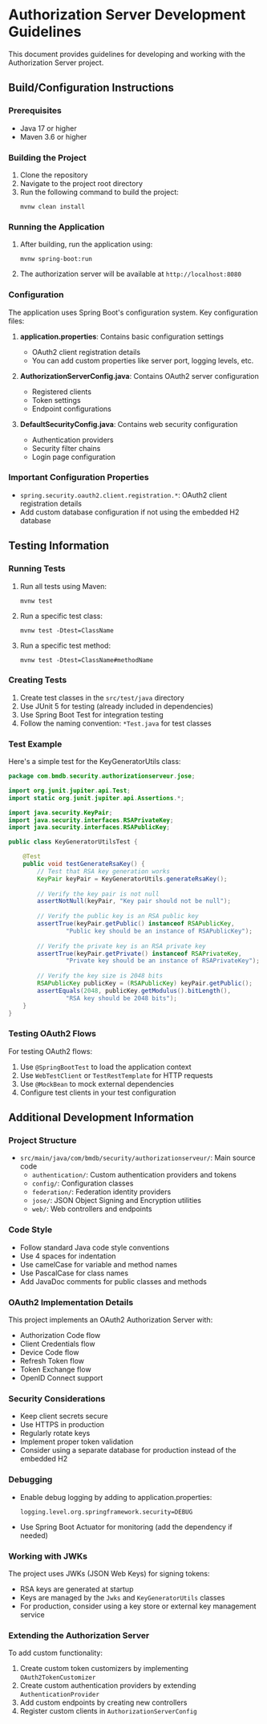 # Authorization Server Development Guidelines

This document provides guidelines for developing and working with the Authorization Server project.

## Build/Configuration Instructions

### Prerequisites
- Java 17 or higher
- Maven 3.6 or higher

### Building the Project
1. Clone the repository
2. Navigate to the project root directory
3. Run the following command to build the project:
   ```
   mvnw clean install
   ```

### Running the Application
1. After building, run the application using:
   ```
   mvnw spring-boot:run
   ```
2. The authorization server will be available at `http://localhost:8080`

### Configuration
The application uses Spring Boot's configuration system. Key configuration files:

1. **application.properties**: Contains basic configuration settings
   - OAuth2 client registration details
   - You can add custom properties like server port, logging levels, etc.

2. **AuthorizationServerConfig.java**: Contains OAuth2 server configuration
   - Registered clients
   - Token settings
   - Endpoint configurations

3. **DefaultSecurityConfig.java**: Contains web security configuration
   - Authentication providers
   - Security filter chains
   - Login page configuration

### Important Configuration Properties
- `spring.security.oauth2.client.registration.*`: OAuth2 client registration details
- Add custom database configuration if not using the embedded H2 database

## Testing Information

### Running Tests
1. Run all tests using Maven:
   ```
   mvnw test
   ```

2. Run a specific test class:
   ```
   mvnw test -Dtest=ClassName
   ```

3. Run a specific test method:
   ```
   mvnw test -Dtest=ClassName#methodName
   ```

### Creating Tests
1. Create test classes in the `src/test/java` directory
2. Use JUnit 5 for testing (already included in dependencies)
3. Use Spring Boot Test for integration testing
4. Follow the naming convention: `*Test.java` for test classes

### Test Example
Here's a simple test for the KeyGeneratorUtils class:

```java
package com.bmdb.security.authorizationserveur.jose;

import org.junit.jupiter.api.Test;
import static org.junit.jupiter.api.Assertions.*;

import java.security.KeyPair;
import java.security.interfaces.RSAPrivateKey;
import java.security.interfaces.RSAPublicKey;

public class KeyGeneratorUtilsTest {

    @Test
    public void testGenerateRsaKey() {
        // Test that RSA key generation works
        KeyPair keyPair = KeyGeneratorUtils.generateRsaKey();
        
        // Verify the key pair is not null
        assertNotNull(keyPair, "Key pair should not be null");
        
        // Verify the public key is an RSA public key
        assertTrue(keyPair.getPublic() instanceof RSAPublicKey, 
                "Public key should be an instance of RSAPublicKey");
        
        // Verify the private key is an RSA private key
        assertTrue(keyPair.getPrivate() instanceof RSAPrivateKey, 
                "Private key should be an instance of RSAPrivateKey");
        
        // Verify the key size is 2048 bits
        RSAPublicKey publicKey = (RSAPublicKey) keyPair.getPublic();
        assertEquals(2048, publicKey.getModulus().bitLength(), 
                "RSA key should be 2048 bits");
    }
}
```

### Testing OAuth2 Flows
For testing OAuth2 flows:
1. Use `@SpringBootTest` to load the application context
2. Use `WebTestClient` or `TestRestTemplate` for HTTP requests
3. Use `@MockBean` to mock external dependencies
4. Configure test clients in your test configuration

## Additional Development Information

### Project Structure
- `src/main/java/com/bmdb/security/authorizationserveur/`: Main source code
  - `authentication/`: Custom authentication providers and tokens
  - `config/`: Configuration classes
  - `federation/`: Federation identity providers
  - `jose/`: JSON Object Signing and Encryption utilities
  - `web/`: Web controllers and endpoints

### Code Style
- Follow standard Java code style conventions
- Use 4 spaces for indentation
- Use camelCase for variable and method names
- Use PascalCase for class names
- Add JavaDoc comments for public classes and methods

### OAuth2 Implementation Details
This project implements an OAuth2 Authorization Server with:
- Authorization Code flow
- Client Credentials flow
- Device Code flow
- Refresh Token flow
- Token Exchange flow
- OpenID Connect support

### Security Considerations
- Keep client secrets secure
- Use HTTPS in production
- Regularly rotate keys
- Implement proper token validation
- Consider using a separate database for production instead of the embedded H2

### Debugging
- Enable debug logging by adding to application.properties:
  ```
  logging.level.org.springframework.security=DEBUG
  ```
- Use Spring Boot Actuator for monitoring (add the dependency if needed)

### Working with JWKs
The project uses JWKs (JSON Web Keys) for signing tokens:
- RSA keys are generated at startup
- Keys are managed by the `Jwks` and `KeyGeneratorUtils` classes
- For production, consider using a key store or external key management service

### Extending the Authorization Server
To add custom functionality:
1. Create custom token customizers by implementing `OAuth2TokenCustomizer`
2. Create custom authentication providers by extending `AuthenticationProvider`
3. Add custom endpoints by creating new controllers
4. Register custom clients in `AuthorizationServerConfig`